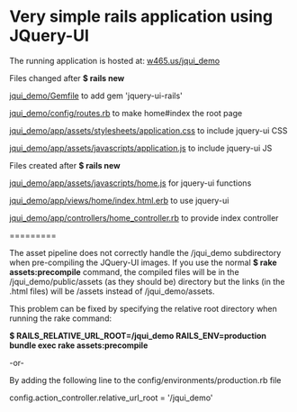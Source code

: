 Very simple rails application using JQuery-UI
=========

The running application is hosted at: [w465.us/jqui_demo](http://w465.us/jqui_demo)

Files changed after **$ rails new**

[jqui_demo/Gemfile](https://github.com/tysonhenry/jqui_demo/blob/master/Gemfile) to add gem 'jquery-ui-rails'

[jqui_demo/config/routes.rb](https://github.com/tysonhenry/jqui_demo/blob/master/config/routes.rb) to make home#index the root page

[jqui_demo/app/assets/stylesheets/application.css](https://github.com/tysonhenry/jqui_demo/blob/master/app/assets/stylesheets/application.css) to include jquery-ui CSS

[jqui_demo/app/assets/javascripts/application.js](https://github.com/tysonhenry/jqui_demo/blob/master/app/assets/javascripts/application.js) to include jquery-ui JS

Files created after **$ rails new**

[jqui_demo/app/assets/javascripts/home.js](https://github.com/tysonhenry/jqui_demo/blob/master/app/assets/javascripts/home.js) for jquery-ui functions

[jqui_demo/app/views/home/index.html.erb](https://github.com/tysonhenry/jqui_demo/blob/master/app/views/home/index.html.erb) to use jquery-ui

[jqui_demo/app/controllers/home_controller.rb](https://github.com/tysonhenry/jqui_demo/blob/master/app/controllers/home_controller.rb) to provide index controller

=========

The asset pipeline does not correctly handle the /jqui_demo subdirectory when pre-compiling the JQuery-UI images.  If you use the normal **$ rake assets:precompile** command, the compiled files will be in the /jqui_demo/public/assets (as they should be) directory but the links (in the .html files) will be /assets instead of /jqui_demo/assets.

This problem can be fixed by specifying the relative root directory when running the rake command:

**$ RAILS_RELATIVE_URL_ROOT=/jqui_demo RAILS_ENV=production bundle exec rake assets:precompile**

-or-

By adding the following line to the config/environments/production.rb file

config.action_controller.relative_url_root = '/jqui_demo'
